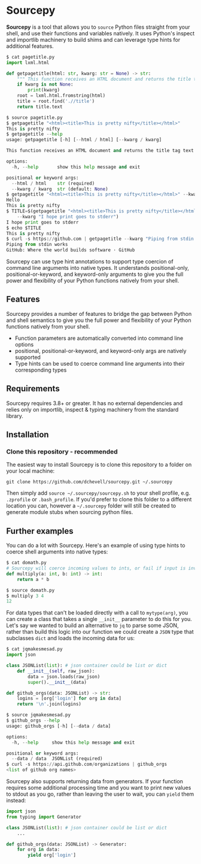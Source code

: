 # Sourcepy

**Sourcepy** is a tool that allows you to `source` Python files straight from your shell,
and use their functions and variables natively. It uses Python's inspect and importlib
machinery to build shims and can leverage type hints for additional features.


```python
$ cat pagetitle.py
import lxml.html

def getpagetitle(html: str, kwarg: str = None) -> str:
    """ This function receives an HTML document and returns the title tag text """
    if kwarg is not None:
        print(kwarg)
    root = lxml.html.fromstring(html)
    title = root.find('.//title')
    return title.text

$ source pagetitle.py
$ getpagetitle "<html><title>This is pretty nifty</title></html>"
This is pretty nifty
$ getpagetitle --help
usage: getpagetitle [-h] [--html / html] [--kwarg / kwarg]

This function receives an HTML document and returns the title tag text

options:
  -h, --help       show this help message and exit

positional or keyword args:
  --html / html    str (required)
  --kwarg / kwarg  str (default: None)
$ getpagetitle "<html><title>This is pretty nifty</title></html>" --kwarg Hello
Hello
This is pretty nifty
$ TITLE=$(getpagetitle "<html><title>This is pretty nifty</title></html>" \
    --kwarg "I hope print goes to stderr")
I hope print goes to stderr
$ echo $TITLE
This is pretty nifty
$ curl -s https://github.com | getpagetitle --kwarg "Piping from stdin works"
Piping from stdin works
GitHub: Where the world builds software · GitHub
```

Sourcepy can use type hint annotations to support type coercion of command line arguments
into native types. It understands positional-only, positional-or-keyword, and keyword-only
arguments to give you the full power and flexibility of your Python functions natively from
your shell.

## Features

Sourcepy provides a number of features to bridge the gap between Python and shell
semantics to give you the full power and flexibility of your Python functions natively
from your shell.

* Function parameters are automatically converted into command line options
* positional, positional-or-keyword, and keyword-only args are natively supported
* Type hints can be used to coerce command line arguments into their corresponding types

## Requirements

Sourcepy requires 3.8+ or greater. It has no external dependencies and relies only on
importlib, inspect & typing machinery from the standard library.

## Installation

### Clone this repository - recommended

The easiest way to install Sourcepy is to clone this repository to a folder on your local
machine:

```
git clone https://github.com/dchevell/sourcepy.git ~/.sourcepy
```

Then simply add `source ~/.sourcepy/sourcepy.sh` to your shell profile, e.g. `.zprofile`
or `.bash_profile`. If you'd prefer to clone this folder to a different location you can,
however a `~/.sourcepy` folder will still be created to generate module stubs when
sourcing python files.

## Further examples

You can do a lot with Sourcepy. Here's an example of using type hints to coerce shell
arguments into native types:

```python
$ cat domath.py
# Sourcepy will coerce incoming values to ints, or fail if input is invalid
def multiply(a: int, b: int) -> int:
    return a * b

$ source domath.py
$ multiply 3 4
12
```

For data types that can't be loaded directly with a call to `mytype(arg)`, you can create
a class that takes a single `__init__` parameter to do this for you. Let's say we wanted
to build an alternative to `jq` to parse some JSON, rather than build this logic into our
function we could create a `JSON` type that subclasses `dict` and loads the incoming data
for us:

```python
$ cat jqmakesmesad.py
import json

class JSONList(list): # json container could be list or dict
    def __init__(self, raw_json):
        data = json.loads(raw_json)
        super().__init__(data)

def github_orgs(data: JSONList) -> str:
    logins = [org['login'] for org in data]
    return '\n'.join(logins)

$ source jqmakesmesad.py
$ github_orgs --help
usage: github_orgs [-h] [--data / data]

options:
  -h, --help     show this help message and exit

positional or keyword args:
  --data / data  JSONList (required)
$ curl -s https://api.github.com/organizations | github_orgs
<list of github org names>
```

Sourcepy also supports returning data from generators. If your function requires some
additional processing time and you want to print new values to stdout as you go, rather
than leaving the user to wait, you can `yield` them instead:

```python
import json
from typing import Generator

class JSONList(list): # json container could be list or dict
    ...

def github_orgs(data: JSONList) -> Generator:
    for org in data:
        yield org['login']
```

